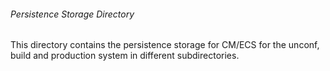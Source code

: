 ###### Persistence Storage Directory

This directory contains the persistence storage for CM/ECS for
the unconf, build and production system in different subdirectories.
